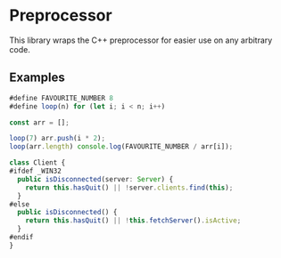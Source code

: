 # Preprocessor

This library wraps the C++ preprocessor for easier use on any arbitrary code.

## Examples

```javascript
#define FAVOURITE_NUMBER 8
#define loop(n) for (let i; i < n; i++)

const arr = [];

loop(7) arr.push(i * 2);
loop(arr.length) console.log(FAVOURITE_NUMBER / arr[i]);
```

```typescript
class Client {
#ifdef _WIN32
  public isDisconnected(server: Server) {
    return this.hasQuit() || !server.clients.find(this);
  }
#else
  public isDisconnected() {
    return this.hasQuit() || !this.fetchServer().isActive;
  }
#endif
}
```